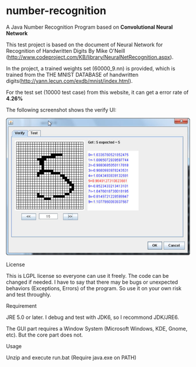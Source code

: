 # number-recognition

A Java Number Recognition Program based on <b>Convolutional Neural Network</b>

This test project is based on the document of Neural Network for Recognition of Handwritten Digits By Mike O'Neill (http://www.codeproject.com/KB/library/NeuralNetRecognition.aspx).

In the project, a trained weights set (60000_9.nn) is provided, which is trained from the THE MNIST DATABASE of handwritten digits(http://yann.lecun.com/exdb/mnist/index.html).

For the test set (10000 test case) from this website, it can get a error rate of <b>4.26%</b>

The following screenshot shows the verify UI:

![image](https://github.com/lff0305/number-recognition/blob/master/Snap5.jpg)

License

This is LGPL license so everyone can use it freely. The code can be changed if needed. I have to say that there may be bugs or unexpected behaviors (Exceptions, Errors) of the program. So use it on your own risk and test throughly.

Requirement

JRE 5.0 or later. I debug and test with JDK6, so I recommond JDK/JRE6.

The GUI part requires a Window System (Microsoft Windows, KDE, Gnome, etc). But the core part does not.

Usage

Unzip and execute run.bat (Require java.exe on PATH)
